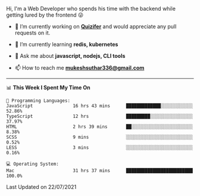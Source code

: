 Hi, I'm a Web Developer who spends his time with the backend while getting lured by the frontend 😜

- 🔭 I’m currently working on **[Quizifer](https://github.com/SutharMukesh/Quizifer/)** and would appreciate any pull requests on it.

- 🌱 I’m currently learning **redis, kubernetes**

- 💬 Ask me about **javascript, nodejs, CLI tools**

- 📫 How to reach me **mukeshsuthar336@gmail.com**

---
<!--START_SECTION:waka-->
📊 **This Week I Spent My Time On** 

```text
💬 Programming Languages: 
JavaScript               16 hrs 43 mins      █████████████░░░░░░░░░░░░   52.86% 
TypeScript               12 hrs              █████████░░░░░░░░░░░░░░░░   37.97% 
HTML                     2 hrs 39 mins       ██░░░░░░░░░░░░░░░░░░░░░░░   8.38% 
SCSS                     9 mins              ░░░░░░░░░░░░░░░░░░░░░░░░░   0.52% 
LESS                     3 mins              ░░░░░░░░░░░░░░░░░░░░░░░░░   0.16%

💻 Operating System: 
Mac                      31 hrs 37 mins      █████████████████████████   100.0%

```


 Last Updated on 22/07/2021
<!--END_SECTION:waka-->
